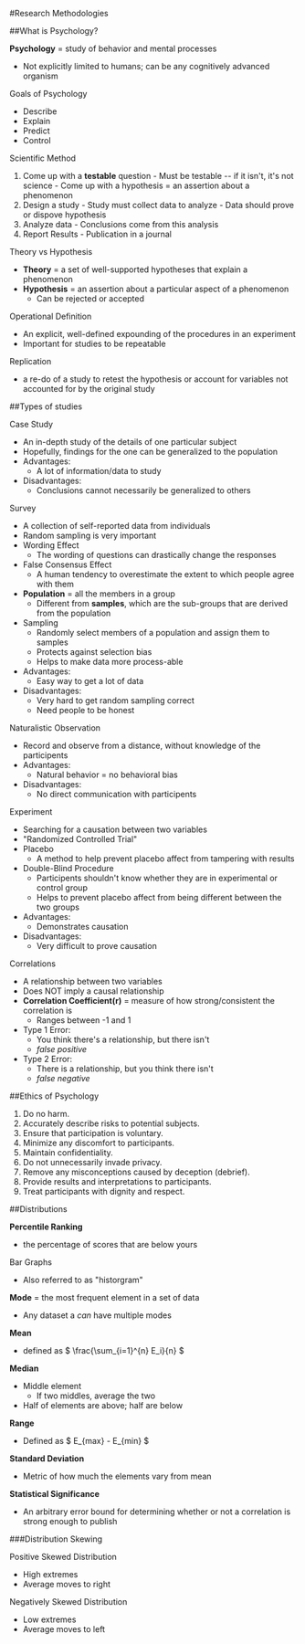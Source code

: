 
#Research Methodologies

##What is Psychology?

**Psychology** = study of behavior and mental processes
  - Not explicitly limited to humans; can be any cognitively advanced organism

Goals of Psychology
  - Describe
  - Explain
  - Predict
  - Control

Scientific Method
  1. Come up with a **testable** question
    - Must be testable -- if it isn't, it's not science
    - Come up with a hypothesis = an assertion about a phenomenon
  2. Design a study
    - Study must collect data to analyze
    - Data should prove or dispove hypothesis
  3. Analyze data
    - Conclusions come from this analysis
  4. Report Results
    - Publication in a journal

Theory vs Hypothesis
  - **Theory** = a set of well-supported hypotheses that explain a phenomenon
  - **Hypothesis** = an assertion about a particular aspect of a phenomenon
    * Can be rejected or accepted

Operational Definition
  - An explicit, well-defined expounding of the procedures in an experiment
  - Important for studies to be repeatable

Replication
  - a re-do of a study to retest the hypothesis or account for variables not accounted for by the original study

##Types of studies

Case Study
  - An in-depth study of the details of one particular subject
  - Hopefully, findings for the one can be generalized to the population
  - Advantages:
    * A lot of information/data to study
  - Disadvantages:
    * Conclusions cannot necessarily be generalized to others

Survey
  - A collection of self-reported data from individuals
  - Random sampling is very important
  - Wording Effect
    * The wording of questions can drastically change the responses
  - False Consensus Effect
    * A human tendency to overestimate the extent to which people agree with them
  - **Population** = all the members in a group
    * Different from **samples**, which are the sub-groups that are derived from the population
  - Sampling
    * Randomly select members of a population and assign them to samples
    * Protects against selection bias
    * Helps to make data more process-able
  - Advantages:
    - Easy way to get a lot of data
  - Disadvantages:
    - Very hard to get random sampling correct
    - Need people to be honest

Naturalistic Observation
  - Record and observe from a distance, without knowledge of the participents
  - Advantages:
    * Natural behavior = no behavioral bias
  - Disadvantages:
    * No direct communication with participents

Experiment
  - Searching for a causation between two variables
  - "Randomized Controlled Trial"
  - Placebo
    * A method to help prevent placebo affect from tampering with results
  - Double-Blind Procedure
    * Participents shouldn't know whether they are in experimental or control group
    * Helps to prevent placebo affect from being different between the two groups
  - Advantages:
    * Demonstrates causation
  - Disadvantages:
    * Very difficult to prove causation 


Correlations
  - A relationship between two variables
  - Does NOT imply a causal relationship
  - **Correlation Coefficient(r)** = measure of how strong/consistent the correlation is
    * Ranges between -1 and 1
  - Type 1 Error:
    * You think there's a relationship, but there isn't
    * *false positive*
  - Type 2 Error:
    * There is a relationship, but you think there isn't
    * *false negative*

##Ethics of Psychology

1. Do no harm.
2. Accurately describe risks to potential subjects.
3. Ensure that participation is voluntary.
4. Minimize any discomfort to participants.
5. Maintain confidentiality.
6. Do not unnecessarily invade privacy.
7. Remove any misconceptions caused by deception (debrief).
8. Provide results and interpretations to participants.
9. Treat participants with dignity and respect.


##Distributions

**Percentile Ranking**
  - the percentage of scores that are below yours

Bar Graphs
  - Also referred to as "historgram"

**Mode** = the most frequent element in a set of data
  - Any dataset a *can* have multiple modes

**Mean**
  - defined as $ \frac{\sum_{i=1}^{n} E_i}{n} $

**Median**
  - Middle element
    * If two middles, average the two
  - Half of elements are above; half are below

**Range**
  - Defined as $ E_{max} - E_{min} $

**Standard Deviation**
  - Metric of how much the elements vary from mean

**Statistical Significance**
  - An arbitrary error bound for determining whether or not a correlation is strong enough to publish

###Distribution Skewing

Positive Skewed Distribution
  - High extremes
  - Average moves to right

Negatively Skewed Distribution
   - Low extremes
   - Average moves to left


